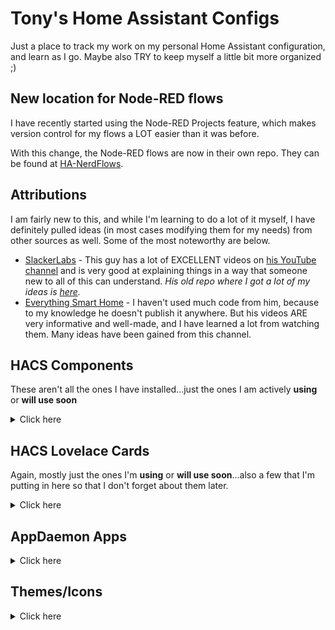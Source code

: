 # Tony's Home Assistant Configs

Just a place to track my work on my personal Home Assistant configuration, and learn as I go. Maybe also TRY to keep myself a little bit more organized ;)

## New location for Node-RED flows

I have recently started using the Node-RED Projects feature, which makes version control for my flows a LOT easier than it was before.

With this change, the Node-RED flows are now in their own repo. They can be found at [HA-NerdFlows](https://github.com/tm24fan8/HA-NerdFlows).

## Attributions

I am fairly new to this, and while I'm learning to do a lot of it myself, I have definitely pulled ideas (in most cases modifying them for my needs) from other sources as well. Some of the most noteworthy are below.

- [SlackerLabs](https://github.com/thejeffreystone/homeassistant-config) - This guy has a lot of EXCELLENT videos on [his YouTube channel](https://www.youtube.com/c/SlackerLabs) and is very good at explaining things in a way that someone new to all of this can understand. *His old repo where I got a lot of my ideas is [here](https://github.com/thejeffreystone/home-assistant-configuration).*
- [Everything Smart Home](https://www.youtube.com/c/EverythingSmartHome) - I haven't used much code from him, because to my knowledge he doesn't publish it anywhere. But his videos ARE very informative and well-made, and I have learned a lot from watching them. Many ideas have been gained from this channel.

## HACS Components

These aren't all the ones I have installed...just the ones I am actively **using** or **will use soon**

<details>
<summary>Click here</summary>

- [Adaptive Lighting](https://github.com/basnijholt/adaptive-lighting)
- [Alexa Media Player](https://github.com/custom-components/alexa_media_player)
- [Weatheralerts](https://github.com/custom-components/weatheralerts)
- [Spotcast](https://github.com/fondberg/spotcast)
- [iCloud3](https://github.com/gcobb321/icloud3)
- [Mail and Packages](https://github.com/moralmunky/Home-Assistant-Mail-And-Packages)
- [Scheduler](https://github.com/nielsfaber/scheduler-component)
- [Anniversaries](https://github.com/pinkywafer/Anniversaries)
- [Presence Simulation](https://github.com/slashback100/presence_simulation)
- [Node-RED Companion](https://github.com/zachowj/hass-node-red)
- [Holidays](https://github.com/bruxy70/Holidays)
- [Twitch Helix](https://github.com/Radioh/ha_twitch_helix)
- [Local Tuya](https://github.com/rospogrigio/localtuya)
- [Pirate Weather](https://github.com/alexander0042/pirate-weather-ha)
- [Holidays](https://github.com/bruxy70/Holidays)
- [Thermal Comfort](https://github.com/dolezsa/thermal_comfort)
- [HASS.Agent Notifier](https://github.com/LAB02-Research/HASS.Agent-Notifier)
- [HASS.Agent Media Player](https://github.com/LAB02-Research/HASS.Agent-MediaPlayer)
- [Music Assistant](https://github.com/music-assistant/hass-music-assistant)
- [Wyze](https://github.com/JoshuaMulliken/ha-wyzeapi)
- [Blitzortung Lightning Detector](https://github.com/mrk-its/homeassistant-blitzortung)
- [LIFX Beta](https://github.com/Djelibeybi/ha-lifx-beta)
- [Midea Air Conditioning](https://github.com/mill1000/midea-ac-py)
- [WeatherAPI](https://github.com/iprak/weatherapi)
- [Browser Mod](https://github.com/thomasloven/hass-browser_mod)
- [Watchman](https://github.com/dummylabs/thewatchman)
- [HA Team Tracker](https://github.com/vasqued2/ha-teamtracker)
- [PyScript](https://github.com/custom-components/pyscript)
- [Hass Animated Scenes](https://github.com/chazzu/hass-animated-scenes)
- [Jokes](https://github.com/LaggAt/ha-jokes)
- [Google Photos](https://github.com/Daanoz/ha-google-photos)
- [Uptime Kuma](https://github.com/meichthys/uptime_kuma)
- [Jellyfin](https://github.com/koying/jellyfin_ha)
- [Sonoff LAN](https://github.com/AlexxIT/SonoffLAN)
- [Powercalc](https://github.com/bramstroker/homeassistant-powercalc)
- [Govee LAN Control](https://github.com/wez/govee-lan-hass)
- [Discord Game](https://github.com/LordBoos/discord_game)

</details>

## HACS Lovelace Cards

Again, mostly just the ones I'm **using** or **will use soon**...also a few that I'm putting in here so that I don't forget about them later.

<details>
<summary>Click here</summary>

- [Card Tools](https://github.com/thomasloven/lovelace-card-tools) (required for various other cards)
- [Layout Card](https://github.com/thomasloven/lovelace-layout-card)
- [Scheduler Card](https://github.com/nielsfaber/scheduler-card) (required for Scheduler component)
- [Horizon Card](https://github.com/rejuvenate/lovelace-horizon-card)
- [Lovelace Home Feed Card](https://github.com/gadgetchnnel/lovelace-home-feed-card)
- [Mini Graph Card](https://github.com/kalkih/mini-graph-card)
- [Battery State Card](https://github.com/maxwroc/battery-state-card)
- [Compass Card](https://github.com/tomvanswam/compass-card)
- [Flipdown Timer Card](https://github.com/pmongloid/flipdown-timer-card)
- [Atomic Calendar Revive](https://github.com/totaldebug/atomic-calendar-revive)
- [Plotly Graph Card](https://github.com/dbuezas/lovelace-plotly-graph-card)
- [Mushroom](https://github.com/piitaya/lovelace-mushroom)
- [Todoist Card](https://github.com/tm24fan8/todoist-card)
- [TV Remote Card](https://github.com/marrobHD/tv-card)
- [Apexcharts Card](https://github.com/RomRider/apexcharts-card)
- [Auto Entities Card](https://github.com/thomasloven/lovelace-auto-entities)
- [Header Cards](https://github.com/gadgetchnnel/lovelace-header-cards)
- [Plex Meets Home Assistant](https://github.com/JurajNyiri/PlexMeetsHomeAssistant)
- [Slider Button Card](https://github.com/custom-cards/slider-button-card)
- [Weather Radar Card](https://github.com/Makin-Things/weather-radar-card)
- [Platinum Weather Card](https://github.com/Makin-Things/platinum-weather-card) (Not currently in use, but VERY nicely done)
- [Stack In Card](https://github.com/custom-cards/stack-in-card)
- [Canary](https://github.com/jcwillox/lovelace-canary)
- [Paper Buttons Row](https://github.com/jcwillox/lovelace-paper-buttons-row)
- [State Switch](https://github.com/thomasloven/lovelace-state-switch)
- [Multiple Entity Row](https://github.com/benct/lovelace-multiple-entity-row)
- [Weather Card](https://github.com/bramkragten/weather-card)
- [Template Entity Row](https://github.com/thomasloven/lovelace-template-entity-row)
- [Config Template Card](https://github.com/iantrich/config-template-card)
- [Canvas Gauge Card](https://github.com/custom-cards/canvas-gauge-card)
- [Datetime Card](https://github.com/a-p-z/datetime-card)
- [Waze Travel Time](https://github.com/r-renato/ha-card-waze-travel-time)
- [Fold Entity Row](https://github.com/thomasloven/lovelace-fold-entity-row)
- [Slider Entity Row](https://github.com/thomasloven/lovelace-slider-entity-row)
- [Room Card](https://github.com/marcokreeft87/room-card)
- [Simple Thermostat Card](https://github.com/nervetattoo/simple-thermostat)
- [Clock Weather Card](https://github.com/pkissling/clock-weather-card)
- [Tabbed Card](https://github.com/kinghat/tabbed-card)
- [HA Team Tracker Card](https://github.com/vasqued2/ha-teamtracker-card)
- [Banner Card](https://github.com/nervetattoo/banner-card)
- [Lovelace Lock Card](https://github.com/CyrisXD/love-lock-card)
- [Card Templater](https://github.com/gadgetchnnel/lovelace-card-templater)
- [Energy Overview Card](https://github.com/Sese-Schneider/ha-energy-overview-card)
- [Button Card](https://github.com/custom-cards/button-card)
- [Surveillance Card](https://github.com/custom-cards/surveillance-card)
- [Number Box Card](https://github.com/htmltiger/numberbox-card)
- [Restriction Card](https://github.com/iantrich/restriction-card)
- [Steam Card](https://github.com/Kibibit/kb-steam-card)
- [Timer Bar Card](https://github.com/rianadon/timer-bar-card)
- [History Explorer Card](https://github.com/alexarch21/history-explorer-card)
- [Minimalistic Area Card](https://github.com/junalmeida/homeassistant-minimalistic-area-card)
- [Sankey Chart Card](https://github.com/MindFreeze/ha-sankey-chart)
- [Hourly Weather Card](https://github.com/decompil3d/lovelace-hourly-weather)
- [Formula One Card](https://github.com/marcokreeft87/formulaone-card)
- [UV Index Card](https://github.com/t1gr0u/uv-index-card)
- [Github Flexi Card](https://github.com/maxwroc/github-flexi-card)
- [Windrose Card](https://github.com/aukedejong/lovelace-windrose-card)
- [Swipe Card](https://github.com/bramkragten/swipe-card)
- [Meteoalarm Card](https://github.com/MrBartusek/MeteoalarmCard)
- [Bubble Card](https://github.com/Clooos/Bubble-Card)

</details>

## AppDaemon Apps

<details>
<summary>Click here</summary>

- [White Noise](https://github.com/apop880/White-Noise)
- [Follow Me](https://github.com/aneisch/follow_me_appdaemon)
- [Alexa Door and Window Announcer](https://github.com/UbhiTS/ad-alexadoorwindowannounce)

</details>

## Themes/Icons

<details>
<summary>Click here</summary>

- [Noctis](https://github.com/tm24fan8/noctis) - *edited for my specific needs*
- [Hass Hue Icons](https://github.com/arallsopp/hass-hue-icons)
- [Thermal Comfort Icons](https://github.com/rautesamtr/thermal_comfort_icons)
- [BHA Icon Pack](https://github.com/hulkhaugen/hass-bha-icons)
- [Custom Icons Library](https://github.com/Mariusthvdb/custom-icons)
- [FontAwesome](https://github.com/thomasloven/hass-fontawesome)

</details>
